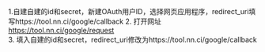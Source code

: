 1.自建自建的id和secret，新建OAuth用户ID，选择网页应用程序，redirect_uri填写https://tool.nn.ci/google/callback
2. 打开网址 https://tool.nn.ci/google/request  
3. 填入自建的id和secret，redirect_uri修改为https://tool.nn.ci/google/callback
